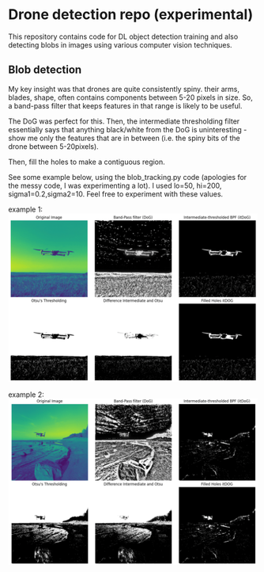 # Drone detection repo (experimental)

This repository contains code for DL object detection training and also detecting blobs in images using various computer vision techniques.

## Blob detection

My key insight was that drones are quite consistently spiny. their arms, blades, shape, often contains components between 5-20 pixels in size. So, a band-pass filter that keeps features in that range is likely to be useful.

The DoG was perfect for this. Then, the intermediate thresholding filter essentially says that anything black/white from the DoG is uninteresting - show me only the features that are in between (i.e. the spiny bits of the drone between 5-20pixels).

Then, fill the holes to make a contiguous region.

See some example below, using the blob_tracking.py code (apologies for the messy code, I was experimenting a lot). I used lo=50, hi=200, sigma1=0.2,sigma2=10. Feel free to experiment with these values.

example 1:
![img.png](img.png)

example 2:
![img_1.png](img_1.png)
